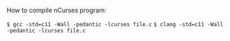 How to compile nCurses program:

`$ gcc -std=c11 -Wall -pedantic -lcurses file.c`
`$ clang -std=c11 -Wall -pedantic -lcurses file.c`
